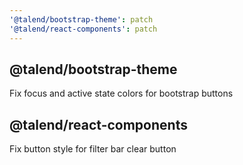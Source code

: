 ```yaml
---
'@talend/bootstrap-theme': patch
'@talend/react-components': patch
---
```


## @talend/bootstrap-theme
Fix focus and active state colors for bootstrap buttons

## @talend/react-components
Fix button style for filter bar clear button
